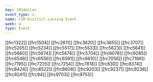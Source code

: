 ```yaml
---
key: 2024milan
event_type: 1
name: FIM District Lansing Event
week: 4
type: Event
---
```

[[frc1322]]
[[frc1504]]
[[frc2611]]
[[frc3620]]
[[frc3655]]
[[frc3707]]
[[frc5205]]
[[frc5234]]
[[frc5517]]
[[frc5533]]
[[frc5623]]
[[frc5641]]
[[frc5660]]
[[frc5674]]
[[frc5676]]
[[frc5704]]
[[frc6078]]
[[frc6085]]
[[frc6548]]
[[frc6556]]
[[frc6591]]
[[frc6610]]
[[frc7056]]
[[frc7166]]
[[frc7195]]
[[frc7225]]
[[frc7254]]
[[frc7818]]
[[frc830]]
[[frc8374]]
[[frc8424]]
[[frc8522]]
[[frc8608]]
[[frc9203]]
[[frc9237]]
[[frc9238]]
[[frc9241]]
[[frc94]]
[[frc9703]]
[[frc9753]]
